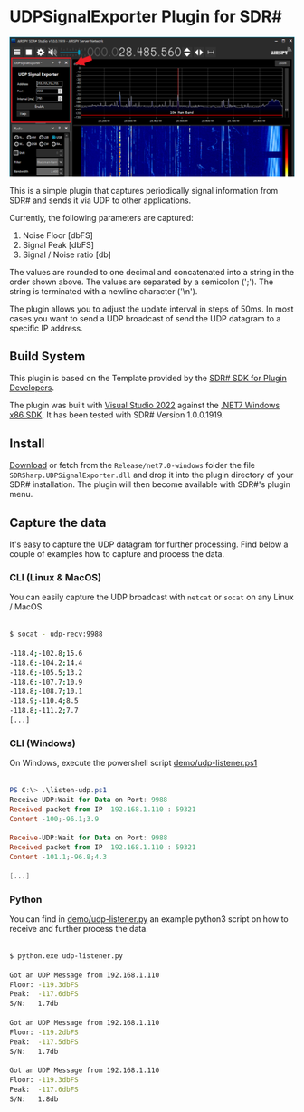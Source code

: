# UDPSignalExporter Plugin for SDR#

![Screenshot](docs/sdrsharp-udp-signal-exporter.png?raw=true)

This is a simple plugin that captures periodically signal information from SDR# and sends it via UDP to other applications.

Currently, the following parameters are captured:
1. Noise Floor [dbFS]
2. Signal Peak [dbFS]
3. Signal / Noise ratio [db]

The values are rounded to one decimal and concatenated into a string in the order shown above. The values are separated by a semicolon (';'). The string is terminated with a newline character ('\n').

The plugin allows you to adjust the update interval in steps of 50ms. In most cases you want to send a UDP broadcast of send the UDP datagram to a specific IP address.

## Build System

This plugin is based on the Template provided by the [SDR# SDK for Plugin Developers](https://airspy.com/download/).

The plugin was built with [Visual Studio 2022](https://visualstudio.microsoft.com/de/vs/) against the [.NET7 Windows x86 SDK](https://dotnet.microsoft.com/en-us/download/dotnet/thank-you/sdk-7.0.100-windows-x86-installer). It has been tested with SDR# Version 1.0.0.1919.

## Install

[Download]() or fetch from the `Release/net7.0-windows` folder the file `SDRSharp.UDPSignalExporter.dll` and drop it into the plugin directory of your SDR# installation. The plugin will then become available with SDR#'s plugin menu.

## Capture the data

It's easy to capture the UDP datagram for further processing. Find below a couple of examples how to capture and process the data.

### CLI (Linux & MacOS)

You can easily capture the UDP broadcast with `netcat` or `socat` on any Linux / MacOS.

```` bash

$ socat - udp-recv:9988

-118.4;-102.8;15.6
-118.6;-104.2;14.4
-118.6;-105.5;13.2
-118.6;-107.7;10.9
-118.8;-108.7;10.1
-118.9;-110.4;8.5
-118.8;-111.2;7.7
[...]

````

### CLI (Windows)

On Windows, execute the powershell script [demo/udp-listener.ps1](demo/udp-listener.ps1)

```` powershell

PS C:\> .\listen-udp.ps1
Receive-UDP:Wait for Data on Port: 9988
Received packet from IP  192.168.1.110 : 59321
Content -100;-96.1;3.9

Receive-UDP:Wait for Data on Port: 9988
Received packet from IP  192.168.1.110 : 59321
Content -101.1;-96.8;4.3

[...]

````

### Python

You can find in [demo/udp-listener.py](demo/udp-listener.py) an example python3 script on how to receive and further process the data.

```` bash

$ python.exe udp-listener.py

Got an UDP Message from 192.168.1.110
Floor: -119.3dbFS
Peak:  -117.6dbFS
S/N:   1.7db

Got an UDP Message from 192.168.1.110
Floor: -119.2dbFS
Peak:  -117.5dbFS
S/N:   1.7db

Got an UDP Message from 192.168.1.110
Floor: -119.3dbFS
Peak:  -117.6dbFS
S/N:   1.8db

````
